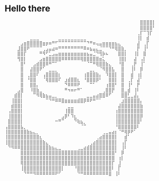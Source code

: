 # Hello there 

⠀⠀⠀⠀⠀⠀⠀⠀⠀⠀⠀⠀⠀⠀⠀⠀⠀⠀⠀⠀⠀⠀⠀⠀⠀⠀⠀⠀⠀⠀⠀⠀⠀⠀⠀⠀⠀⠀⠀⠀⠀⠀⠀⣿⣿⣿⣿⡇
⠀⠀⠀⠀⠀⠀⠀⠀⠀⠀⠀⠀⠀⠀⠀⠀⠀⠀⠀⠀⠀⠀⠀⠀⠀⠀⠀⠀⠀⠀⠀⠀⠀⠀⠀⠀⠀⠀⠀⠀⠀⠀⠀⣿⣿⣿⣿⠃
⠀⠀⠀⠀⠀⠀⠀⠀⠀⠀⠀⠀⠀⠀⠀⠀⠀⠀⠀⠀⠀⠀⠀⠀⠀⠀⠀⠀⠀⠀⠀⠀⠀⠀⠀⠀⠀⠀⠀⠀⠀⠀⢀⡏⠉⢹⡏⠀
⠀⠀⠀⠀⠀⠀⠀⠀⣀⣀⣀⠀⠀⠀⠀⠀⠀⣀⣀⣀⣀⣀⣀⣀⣀⣀⠀⠀⠀⠀⠀⠀⠀⠀⠀⠀⠀⠀⠀⠀⠀⠀⢸⡇⠀⣾⠀⠀
⠀⠀⠀⠀⠀⣠⣶⣿⣿⣿⣿⣿⣶⡶⠶⠛⠋⠉⠉⠉⠉⠉⠉⠉⠉⠉⠙⠛⠶⢤⣤⣶⣶⣶⣶⣦⣄⠀⠀⠀⠀⠀⣼⠀⢀⡏⠀⠀
⠀⠀⠀⠀⣸⣿⣿⠟⠉⠉⠉⠉⢀⣠⣤⣴⠶⠛⠛⠛⠛⠛⠛⠛⠛⠿⠶⣦⣤⣄⣈⠉⠉⠙⠛⢿⣿⣷⡀⠀⠀⠀⡟⠀⢸⠃⠀⠀
⠀⠀⠀⠀⣿⣿⡏⠀⠀⠀⠀⠛⠻⠋⣁⣠⣤⣶⣶⣶⣶⣶⣶⣶⣶⣶⣦⣤⣈⠙⢻⡷⠦⠀⠀⠀⣿⣿⡇⠀⠀⢸⡇⠀⣿⠀⠀⠀
⠀⠀⠀⠀⢻⣿⡇⠀⠀⠀⠀⣠⣶⣿⣿⣿⣿⣿⠿⠿⠿⠿⠿⠿⢿⣿⣿⣿⣿⣿⣶⣅⠀⠀⠀⠀⢸⣿⡇⠀⠀⣼⠀⢠⡇⠀⠀⠀
⠀⠀⠀⠀⠀⣿⠃⠀⠀⣠⣾⣿⣿⠿⠛⠉⠁⠀⠀⠀⠀⠀⠀⠀⠀⠀⠈⠉⠛⢿⣿⣿⣷⣄⠀⠀⠘⣿⠀⠀⢀⡟⠀⢸⠁⠀⠀⠀
⠀⠀⠀⠀⠀⣿⠀⠀⣼⣿⣿⠟⠁⠀⣀⣀⡀⠀⠀⠀⠀⠀⠀⠀⠀⠀⠀⣀⡀⠀⠈⠻⣿⣿⣧⠀⠀⣿⠀⠀⢸⠇⠀⡿⠀⠀⠀⠀
⠀⠀⠀⠀⠀⣿⠀⢀⣿⣿⠏⠀⢠⣿⣿⣿⣿⡆⠀⠀⠀⠀⠀⠀⠀⢰⣿⣿⣿⣷⡄⠀⠹⣿⣿⡇⠀⣿⠀⠀⣾⠀⢰⡇⠀⠀⠀⠀
⠀⠀⠀⠀⠀⣿⠀⠘⣿⣿⠀⠀⠈⢿⣿⣿⣿⠏⠀⣰⣾⣿⣿⣆⠀⠘⣿⣿⣿⡿⠃⠀⠀⣿⣿⡇⠀⣿⠀⢀⡏⠀⣼⠁⠀⠀⠀⠀
⠀⠀⠀⠀⠀⣿⠀⠀⣿⣿⡄⠀⠀⠀⠀⠀⠀⠀⠀⠙⠿⠿⠿⠟⠀⠀⠀⠉⠁⠀⠀⠀⢰⣿⣿⠃⠀⣿⠀⢸⠃⠀⡟⠀⠀⠀⠀⠀
⠀⠀⠀⠀⣠⣿⠀⠀⠸⣿⣷⣀⠀⠀⠀⠀⠀⠀⠀⠛⠲⠶⠖⠛⠁⠀⠀⠀⠀⠀⠀⢀⣿⣿⡟⠀⠀⣿⣀⣾⠀⢸⠇⠀⠀⠀⠀⠀
⠀⠀⠀⣾⣿⡇⠀⠀⠀⠉⠻⢿⣷⣦⣤⣀⡀⠀⠀⠀⠀⠀⠀⠀⠀⠀⣀⣀⣤⣴⣿⣿⠿⠋⠀⠀⠀⣿⣿⣃⣀⣼⡄⠀⠀⠀⠀⠀
⠀⠀⢸⣿⣿⡇⠀⠀⠀⠀⠀⠀⠀⠉⠙⠛⠿⠿⣿⣶⣶⣶⣶⣾⣿⡿⠿⠟⠛⠉⠁⠀⠀⠀⠀⠀⠀⣰⣿⣿⣿⣿⣿⡄⠀⠀⠀⠀
⠀⠀⣾⣿⣿⡇⠀⠀⠀⠀⠀⠀⠀⠀⠀⠀⠀⠀⠀⠀⣀⣀⠀⠀⠀⠀⠀⠀⠀⠀⠀⠀⠀⠀⠀⠀⣼⣿⣿⣿⣿⣿⣿⣷⠀⠀⠀⠀
⠀⢠⣿⣿⣿⡇⠀⠀⠀⠀⠀⠀⠀⠀⠀⠀⠀⠀⠀⢸⣿⣿⠀⠀⠀⠀⠀⠀⠀⠀⠀⠀⠀⠀⠀⢰⣿⣿⣿⣿⣿⣿⣿⣿⠀⠀⠀⠀
⠀⢸⣿⣿⣿⡇⠀⠀⠀⠀⠀⠀⠀⠀⠀⠀⠀⠀⣠⡿⠃⠹⣆⠀⠀⠀⠀⠀⠀⠀⠀⠀⠀⠀⠀⢸⣿⣿⣿⣿⣿⣿⣿⡿⠀⠀⠀⠀
⠀⣿⣿⣿⣿⡇⠀⠀⠀⠀⠀⠀⠀⠀⠀⠀⠒⠛⠉⠀⠀⠀⠙⢷⣦⡀⠀⠀⠀⠀⠀⠀⠀⠀⠀⢸⣿⣿⣿⣿⣿⣿⣿⠃⠀⠀⠀⠀
⢠⣿⣿⣿⣿⣧⡀⠀⠀⠀⠀⠀⠀⠀⠀⠀⠀⠀⠀⠀⠀⠀⠀⠀⠈⠉⠀⠀⠀⠀⠀⠀⠀⠀⠀⠘⣿⣿⣿⣿⣿⣿⠇⠀⠀⠀⠀⠀
⢸⣿⣿⣿⣿⣿⣿⣷⣦⣄⡀⠀⠀⠀⠀⠀⠀⠀⠀⠀⠀⠀⠀⠀⠀⠀⠀⠀⠀⠀⠀⢀⣀⣤⣴⡆⠈⠛⢿⡿⠟⠁⠀⠀⠀⠀⠀⠀
⢸⣿⣿⣿⣿⣿⣿⣿⣿⣿⣿⣆⠀⠀⠀⠀⠀⠀⠀⠀⠀⠀⠀⠀⠀⠀⠀⠀⠀⢀⣴⣿⣿⣿⣿⡇⠀⠀⣾⠁⠀⠀⠀⠀⠀⠀⠀⠀
⢸⣿⣿⣿⣿⣿⣿⣿⣿⣿⣿⣿⣷⣄⠀⠀⠀⠀⠀⠀⠀⠀⠀⠀⠀⠀⠀⢀⣴⣿⣿⣿⣿⣿⣿⡇⠀⢠⡏⠀⠀⠀⠀⠀⠀⠀⠀⠀
⠀⠙⠻⠿⠿⣿⣿⣿⣿⣿⣿⣿⣿⣿⣷⣦⣄⣀⠀⠀⠀⠀⠀⢀⣀⣴⣾⣿⣿⣿⣿⣿⣿⣿⣿⡇⠀⢸⠇⠀⠀⠀⠀⠀⠀⠀⠀⠀
⠀⠀⠀⠀⠀⣿⣿⣿⣿⣿⣿⣿⣿⣿⣿⣿⣿⣿⣿⣿⣿⣿⣿⣿⣿⣿⣿⣿⣿⣿⣿⣿⣿⣿⣿⠃⠀⡿⠀⠀⠀⠀⠀⠀⠀⠀⠀⠀
⠀⠀⠀⠀⠀⣿⣿⣿⣿⣿⣿⣿⣿⣿⣿⣿⣿⣿⣿⣿⣿⣿⣿⣿⣿⣿⣿⣿⣿⣿⣿⣿⣿⣿⣿⠀⢰⡇⠀⠀⠀⠀⠀⠀⠀⠀⠀⠀
⠀⠀⠀⠀⠀⢿⣿⣿⣿⣿⣿⣿⣿⣿⣿⣿⣿⣿⣿⣿⣿⣿⣿⣿⣿⣿⣿⣿⣿⣿⣿⣿⣿⣿⡏⠀⣸⠀⠀⠀⠀⠀⠀⠀⠀⠀⠀⠀
⠀⠀⠀⠀⠀⢸⣿⣿⣿⣿⣿⣿⣿⣿⣿⣿⣿⣿⡇⠀⠀⠀⠘⣿⣿⣿⣿⣿⣿⣿⣿⣿⣿⣿⠇⠀⡏⠀⠀⠀⠀⠀⠀⠀⠀⠀⠀⠀
⠀⠀⠀⠀⠀⠀⠙⠛⠛⠻⠿⠿⠿⠿⠿⠿⠟⠋⠀⠀⠀⠀⠀⠙⠛⠿⠿⠿⠿⠿⠿⠿⠿⣿⠀⢸⠇⠀⠀⠀⠀⠀⠀⠀⠀⠀⠀⠀
